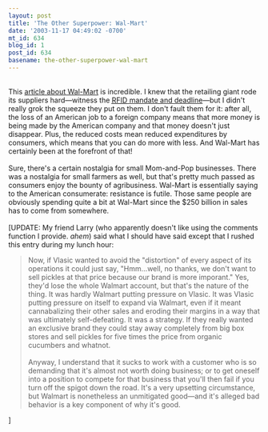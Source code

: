 ```yaml
---
layout: post
title: 'The Other Superpower: Wal-Mart'
date: '2003-11-17 04:49:02 -0700'
mt_id: 634
blog_id: 1
post_id: 634
basename: the-other-superpower-wal-mart
---
```

<br />This <a href="http://www.fastcompany.com/magazine/77/walmart.html">article about Wal-Mart</a> is incredible. I knew that the retailing giant rode its suppliers hard—witness the <a href="http://www.computerworld.com/news/2003/story/0,11280,86978,00.html"><acronym title="Radio Frequency IDentification">RFID</acronym> mandate and deadline</a>—but I didn't really grok the squeeze they put on them. I don't fault them for it: after all, the loss of an American job to a foreign company means that more money is being made by the American company and that money doesn't just disappear. Plus, the reduced costs mean reduced expenditures by consumers, which means that you can do more with less. And Wal-Mart has certainly been at the forefront of that!<br /><br />Sure, there's a certain nostalgia for small Mom-and-Pop businesses. There was a nostalgia for small farmers as well, but that's pretty much passed as consumers enjoy the bounty of agribusiness. Wal-Mart is essentially saying to the American consumerate: resistance is futile. Those same people are obviously spending quite a bit at Wal-Mart since the $250 billion in sales has to come from somewhere.<br /><br />[UPDATE: My friend Larry (who apparently doesn't like using the comments function I provide. *ahem*) said what I should have said except that I rushed this entry during my lunch hour:<blockquote>Now, if Vlasic wanted to avoid the "distortion" of every aspect of its operations it could just say, "Hmm...well, no thanks, we don't want to sell pickles at that price because our brand is more imporant."  Yes, they'd lose the whole Walmart account, but that's the nature of the thing.  It was hardly Walmart putting pressure on Vlasic.  It was Vlasic putting pressure on itself to expand via Walmart, even if it meant cannabalizing their other sales and eroding their margins in a way that was ultimately self-defeating.  It was a strategy.  If they really wanted an exclusive brand they could stay away completely from big box stores and sell pickles for five times the price from organic cucumbers and whatnot.<br /><br />Anyway, I understand that it sucks to work with a customer who is so demanding that it's almost not worth doing business; or to get oneself into a position to compete for that business that you'll then fail if you turn off the spigot down the road.  It's a very upsetting circumstance, but Walmart is nonetheless an unmitigated good—and it's alleged bad behavior is a key component of why it's good.</blockquote>]<br /><br /><br />
